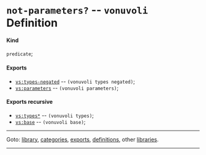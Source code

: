 

<a id='definition__vonuvoli__not-parameters_3f'></a>

# `not-parameters?` -- `vonuvoli` Definition


<a id='definition__vonuvoli__not-parameters_3f__kind'></a>

#### Kind

`predicate`;


<a id='definition__vonuvoli__not-parameters_3f__exports'></a>

#### Exports

 * [`vs:types-negated`](../../vonuvoli/exports/vs_3a_types-negated.md#export__vonuvoli__vs_3a_types-negated) -- `(vonuvoli types negated)`;
 * [`vs:parameters`](../../vonuvoli/exports/vs_3a_parameters.md#export__vonuvoli__vs_3a_parameters) -- `(vonuvoli parameters)`;


<a id='definition__vonuvoli__not-parameters_3f__exports-recursive'></a>

#### Exports recursive

 * [`vs:types*`](../../vonuvoli/exports/vs_3a_types_2a.md#export__vonuvoli__vs_3a_types_2a) -- `(vonuvoli types)`;
 * [`vs:base`](../../vonuvoli/exports/vs_3a_base.md#export__vonuvoli__vs_3a_base) -- `(vonuvoli base)`;

----

Goto: [library](../../vonuvoli/_index.md#library__vonuvoli), [categories](../../vonuvoli/categories/_index.md#toc__vonuvoli__categories), [exports](../../vonuvoli/exports/_index.md#toc__vonuvoli__exports), [definitions](../../vonuvoli/definitions/_index.md#toc__vonuvoli__definitions), other [libraries](../../_libraries.md#toc__libraries).

----

